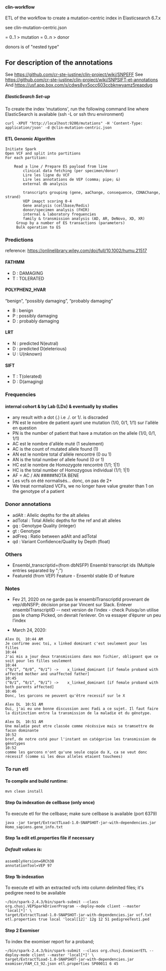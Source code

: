 #### clin-workflow

ETL of the workflow to create a mutation-centric index in Elasticsearch 6.7.x

see clin-mutation-centric.json

= 0..1 > mutation  = 0..n > donor

donors is of "nested type"

## For description of the annotations
See https://github.com/cr-ste-justine/clin-project/wiki/SNPEFF
See https://github.com/cr-ste-justine/clin-project/wiki/SNPSIFT-et-annotations
And
https://usf.app.box.com/s/cdws8yx5occ603ccbknwyamz5reapdug

##### ElasticSearch Set-up
To create the index 'mutations', run the following command line where ElasticSearch is available (ssh -L or ssh thru environment)

```curl -XPUT "http://localhost:9200/mutations" -H 'Content-Type: application/json' -d @clin-mutation-centric.json```

#### ETL Genomic Algorithm 
     
    Initiate Spark
    Open VCF and split into partitions
    For each partition:
     
        Read a line / Prepare ES payload from line
            clinical data fetching (per specimen/donor)
            Lire les ligne du VCF
            Lire les annotations de VEP (comma; pipe; &)
            external db analysis
            
            transcripts grouping (gene, aaChange, consequence, CDNAChange, strand)
            VEP imapct scoring 0-4 
            Gene analysis (cellbase/Redis)
            donor/specimen analysis (FHIR)
            internal & laboratory frequencies
            family & transmission analysis (AD, AR, DeNovo, XD, XR)
         Group by a number of ES transactions (parameters)
         Bulk operation to ES
         
### Predictions
reference: https://onlinelibrary.wiley.com/doi/full/10.1002/humu.21517

#### FATHMM
- D : DAMAGING
- T : TOLERATED

#### POLYPHEN2_HVAR
“benign”, “possibly damaging”, “probably damaging”
- B : benign
- P : possibly damaging
- D : probably damaging

#### LRT

- N :  predicted N(eutral) 
- D :  predicted D(eleterious) 
- U :  U(nknown)

#### SIFT

- T : T(olerated)
- D : D(amaging)

### Frequencies

#### internal cohort & by Lab (LDx) & eventually by studies
- any result with a dot (.) i.e ./. or 1/. is discraded
- PN est le nombre de patient ayant une mutation (1/0, 0/1, 1/1)  sur l'allèle en question
- PN is the number of patient that have a mutation on the allele (1/0, 0/1, 1/1)
- AC est le nombre d'allèle muté (1 seulement)
- AC is the count of mutated allele found (1)
- AN est le nombre total d'allèle rencontré (0 ou 1)
- AN is the total number of allele found (0 or 1)
- HC est le nombre de Homozygote rencontré (1/1; 1|1)
- HC is the total number of Homozygous individual (1/1; 1|1)
- AF = AC / AN
#####NOTA BENE
- Les vcfs on été normalisés...  donc, on pas de 2+
- We treat normalized VCFs, we no longer have value greater than 1 on the genotype of a patient

### Donor annotations
- adAlt : Allelic depths for the alt alleles
- adTotal : Total Allelic depths for the ref and alt alleles
- gq : Genotype Quality (integer)
- gt : Genotype
- adFreq : Ratio between adAlt and adTotal 
- qd : Variant Confidence/Quality by Depth (float)

### Others
- Ensembl_transcriptid=(from dbNSFP) Ensembl transcript ids (Multiple entries separated by ";")
- FeatureId (from VEP) Feature - Ensembl stable ID of feature 


### Notes
- Fev 21, 2020
on ne garde pas le ensemblTranscriptId  provenant de vep/dbNSFP; décision prise par Vincent sur Slack.
Enlever ensemblTranscriptID -- next version de l’index - check
Puisqu’on utilise pas le champ Picked, on devrait l’enlever. On va essayer d’épurer un peu l’index

- March 24, 2020: 
```
Alex DL  10:44 AM
Je confirme avec toi, x linked dominant c'est seulement pour les filles
10:44
J'ai mis a jour deux transmissions dans mon fichier, obligeant que ce soit pour les filles seulement
10:44
(“0/1”, “0/0”, “0/1”) -> 	x_linked_dominant [if female proband with affected mother and unaffected father]
10:45
(“0/1”, “0/1”, “0/1”) -> 	x_linked_dominant [if female proband with both parents affected]
10:46
Donc, les garcons ne peuvent qu'être recessif sur le X

Alex DL  10:51 AM
Oui, j'ai eu une bonne discussion avec Fadi a ce sujet. Il faut faire la distinction entre la transmission de la maladie et du génotype.

Alex DL  10:51 AM
Une maladie peut etre classée comme récéssive mais se tramsettre de facon dominante
10:52
bref, de notre coté pour l'instant on catégorise les transmission de génotypes
10:52
comme les garcons n'ont qu'une seule copie du X, ca se veut donc récessif (comme si les deux alleles etaient touchees)
```

### To run etl
#### To compile and build runtime:
```shell script
mvn clean install
``` 
#### Step 0a indexation de cellbase (only once)

To execute etl for the cellbase; make sure cellbase is available (port 6379) 
```shell script
java -jar target/ExtractTLoad-1.0-SNAPSHOT-jar-with-dependencies.jar Homo_sapiens.gene_info.txt
```
#### Step 1a edit etl.properties file if necessary
##### Default values is:
```properties
assemblyVersion=GRCh38
annotationTool=VEP 97
``` 

#### Step 1b indexation

To execute etl with an extracted vcfs into column delimited files; it's pedigree need to be available
```shell script
~/bin/spark-2.4.3/bin/spark-submit --class org.chusj.VEPSparkDriverProgram --deploy-mode client --master 'local[*]' \
target/ExtractTLoad-1.0-SNAPSHOT-jar-with-dependencies.jar vcf.txt etl.properties true local 'local[12]' 12g 12 51 pedigreeTest1.ped
```
#### Step 2 Exomiser
To index the exomiser report for a proband;
```shell script
~/bin/spark-2.4.3/bin/spark-submit --class org.chusj.ExomiserETL --deploy-mode client --master 'local[*]' \
target/ExtractTLoad-1.0-SNAPSHOT-jar-with-dependencies.jar exomiser/FAM_C3_92.json etl.properties SP00011 6 45
```
